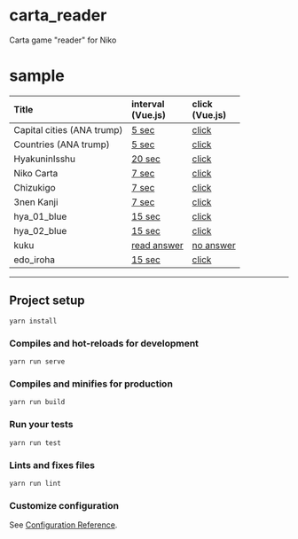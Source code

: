 # carta_reader

Carta game "reader" for Niko

# sample

|Title| interval <br>(Vue.js) | click <br>(Vue.js) |
|:---|:---|:---|
|Capital cities (ANA trump) | [5 sec](https://masa-kunikata.github.io/carta_reader/vue.html?data=cities&sec=5) | [click](https://masa-kunikata.github.io/carta_reader/vue.html?data=cities) |
|Countries (ANA trump) | [5 sec](https://masa-kunikata.github.io/carta_reader/vue.html?data=countries&sec=5) | [click](https://masa-kunikata.github.io/carta_reader/vue.html?data=countries) |
|HyakuninIsshu | [20 sec](https://masa-kunikata.github.io/carta_reader/vue.html?data=hyakuninisshu&sec=20&speed=70) | [click](https://masa-kunikata.github.io/carta_reader/vue.html?data=hyakuninisshu) |
|Niko Carta | [7 sec](https://masa-kunikata.github.io/carta_reader/vue.html?data=nikocarta&sec=7) | [click](https://masa-kunikata.github.io/carta_reader/vue.html?data=nikocarta) |
|Chizukigo | [7 sec](https://masa-kunikata.github.io/carta_reader/vue.html?data=chizukigo&sec=7) | [click](https://masa-kunikata.github.io/carta_reader/vue.html?data=chizukigo) |
|3nen Kanji | [7 sec](https://masa-kunikata.github.io/carta_reader/vue.html?data=3nenkanji&sec=7) | [click](https://masa-kunikata.github.io/carta_reader/vue.html?data=3nenkanji) |
|hya_01_blue | [15 sec](https://masa-kunikata.github.io/carta_reader/vue.html?data=hya_01_blue&sec=15&speed=70) | [click](https://masa-kunikata.github.io/carta_reader/vue.html?data=hya_01_blue) |
|hya_02_blue | [15 sec](https://masa-kunikata.github.io/carta_reader/vue.html?data=hya_02_red&sec=15&speed=70) | [click](https://masa-kunikata.github.io/carta_reader/vue.html?data=hya_02_red) |
|kuku | [read answer](https://masa-kunikata.github.io/carta_reader/kuku.html?readAnswer=true&sec=8) | [no answer](https://masa-kunikata.github.io/carta_reader/kuku.html?readAnswer=false&sec=8) |
|edo_iroha | [15 sec](https://masa-kunikata.github.io/carta_reader/vue.html?data=edo_iroha&sec=15) | [click](https://masa-kunikata.github.io/carta_reader/vue.html?data=edo_iroha) |


---



## Project setup
```
yarn install
```

### Compiles and hot-reloads for development
```
yarn run serve
```

### Compiles and minifies for production
```
yarn run build
```

### Run your tests
```
yarn run test
```

### Lints and fixes files
```
yarn run lint
```

### Customize configuration
See [Configuration Reference](https://cli.vuejs.org/config/).


